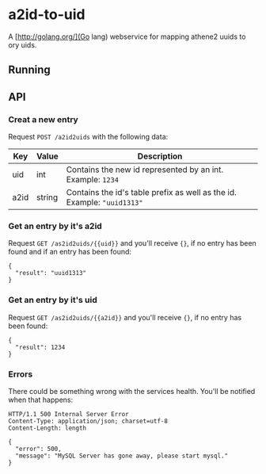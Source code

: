 a2id-to-uid
================

A [http://golang.org/](Go lang) webservice for mapping athene2 uuids to ory uids.

## Running

## API

### Creat a new entry

Request `POST /a2id2uids` with the following data:

Key  | Value | Description
------------- | ------------- | -------------
uid  | int    | Contains the new id represented by an int. Example: `1234`
a2id | string | Contains the id's table prefix as well as the id. Example: `"uuid1313"`

### Get an entry by it's a2id

Request `GET /as2id2uids/{{uid}}` and you'll receive `{}`, if no entry has been found and if an entry has been found:

```
{
  "result": "uuid1313"
}
```

### Get an entry by it's uid

Request `GET /as2id2uids/{{a2id}}` and you'll receive `{}`, if no entry has been found:

```
{
  "result": 1234
}
```

### Errors

There could be something wrong with the services health. You'll be notified when that happens:

```
HTTP/1.1 500 Internal Server Error
Content-Type: application/json; charset=utf-8
Content-Length: length

{
  "error": 500,
  "message": "MySQL Server has gone away, please start mysql."
}
```
